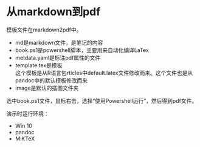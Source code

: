 # 从markdown到pdf

模板文件在markdown2pdf中。

- md是markdown文件，是笔记的内容
- book.ps1是powershell脚本，主要用来自动化编译LaTex
- metdata.yaml是标注pdf属性的文件
- template.tex是模板  
这个模板是从R语言包rticles中default.latex文件修改而来。这个文件也是从pandoc中的默认模板修改而来
- image是默认的插图文件夹

选中book.ps1文件，鼠标右击，选择“使用Powershell运行”，然后得到pdf文件。

演示时运行环境：
- Win 10
- pandoc
- MiKTeX
